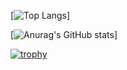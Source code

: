 [![Top Langs](https://github-readme-stats.vercel.app/api/top-langs/?username={名前}&layout=compact)]

[![Anurag's GitHub stats](https://github-readme-stats.vercel.app/api?username=Tayuchi)]

[![trophy](https://github-profile-trophy.vercel.app/?username=Tayuchi&theme=onedark&column=7
)](https://github.com/ryo-ma/github-profile-trophy)


<!--
### Hi there 👋
**Tayuchi/Tayuchi** is a ✨ _special_ ✨ repository because its `README.md` (this file) appears on your GitHub profile.

Here are some ideas to get you started:

- 🔭 I’m currently working on ...
- 🌱 I’m currently learning ...
- 👯 I’m looking to collaborate on ...
- 🤔 I’m looking for help with ...
- 💬 Ask me about ...
- 📫 How to reach me: ...
- 😄 Pronouns: ...
- ⚡ Fun fact: ...
-->
